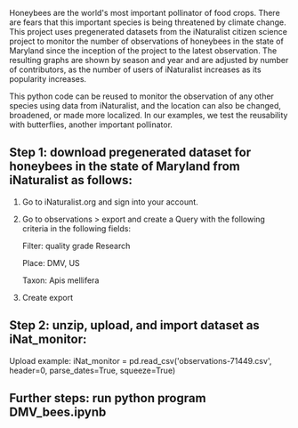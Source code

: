 Honeybees are the world's most important pollinator of food crops. There are fears that this important species is being threatened by climate change. This project uses pregenerated datasets from the iNaturalist citizen science project to monitor the number of observations of honeybees in the state of Maryland since the inception of the project to the latest observation. The resulting graphs are shown by season and year and are adjusted by number of contributors, as the number of users of iNaturalist increases as its popularity increases.

This python code can be reused to monitor the observation of any other species using data from iNaturalist, and the location can also be changed, broadened, or made more localized. In our examples, we test the reusability with butterflies, another important pollinator. 



## Step 1: download pregenerated dataset for honeybees in the state of Maryland from iNaturalist as follows:
1. Go to iNaturalist.org and sign into your account.
2. Go to observations > export and create a Query with the following criteria in the following fields:

    Filter: quality grade Research
    
    Place: DMV, US
    
    Taxon: Apis mellifera
    
3. Create export

## Step 2: unzip, upload, and import dataset as iNat_monitor:
Upload example: iNat_monitor = pd.read_csv('observations-71449.csv', header=0, parse_dates=True, squeeze=True)

## Further steps: run python program DMV_bees.ipynb
